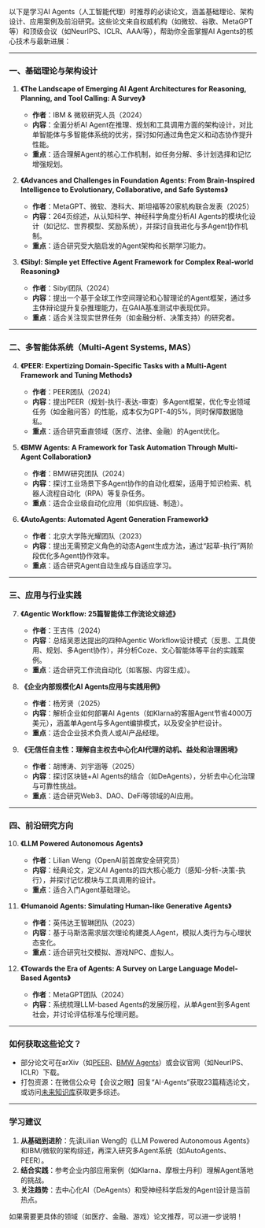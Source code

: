 以下是学习AI Agents（人工智能代理）时推荐的必读论文，涵盖基础理论、架构设计、应用案例及前沿研究。这些论文来自权威机构（如微软、谷歌、MetaGPT等）和顶级会议（如NeurIPS、ICLR、AAAI等），帮助你全面掌握AI Agents的核心技术与最新进展：

---

### **一、基础理论与架构设计**
1. **《The Landscape of Emerging AI Agent Architectures for Reasoning, Planning, and Tool Calling: A Survey》**  
   - **作者**：IBM & 微软研究人员（2024）  
   - **内容**：全面分析AI Agent在推理、规划和工具调用方面的架构设计，对比单智能体与多智能体系统的优劣，探讨如何通过角色定义和动态协作提升性能。  
   - **重点**：适合理解Agent的核心工作机制，如任务分解、多计划选择和记忆增强规划。

2. **《Advances and Challenges in Foundation Agents: From Brain-Inspired Intelligence to Evolutionary, Collaborative, and Safe Systems》**  
   - **作者**：MetaGPT、微软、港科大、斯坦福等20家机构联合发表（2025）  
   - **内容**：264页综述，从认知科学、神经科学角度分析AI Agents的模块化设计（如记忆、世界模型、奖励系统），并探讨自我进化与多Agent协作机制。  
   - **重点**：适合研究受大脑启发的Agent架构和长期学习能力。

3. **《Sibyl: Simple yet Effective Agent Framework for Complex Real-world Reasoning》**  
   - **作者**：Sibyl团队（2024）  
   - **内容**：提出一个基于全球工作空间理论和心智理论的Agent框架，通过多主体辩论提升复杂推理能力，在GAIA基准测试中表现优异。  
   - **重点**：适合关注现实世界任务（如金融分析、决策支持）的研究者。

---

### **二、多智能体系统（Multi-Agent Systems, MAS）**
4. **《PEER: Expertizing Domain-Specific Tasks with a Multi-Agent Framework and Tuning Methods》**  
   - **作者**：PEER团队（2024）  
   - **内容**：提出PEER（规划-执行-表达-审查）多Agent框架，优化专业领域任务（如金融问答）的性能，成本仅为GPT-4的5%，同时保障数据隐私。  
   - **重点**：适合研究垂直领域（医疗、法律、金融）的Agent优化。

5. **《BMW Agents: A Framework for Task Automation Through Multi-Agent Collaboration》**  
   - **作者**：BMW研究团队（2024）  
   - **内容**：探讨工业场景下多Agent协作的自动化框架，适用于知识检索、机器人流程自动化（RPA）等复杂任务。  
   - **重点**：适合企业级自动化应用（如供应链、制造）。

6. **《AutoAgents: Automated Agent Generation Framework》**  
   - **作者**：北京大学陈光耀团队（2023）  
   - **内容**：提出无需预定义角色的动态Agent生成方法，通过“起草-执行”两阶段优化多Agent协作效率。  
   - **重点**：适合研究Agent自动生成与自适应学习。

---

### **三、应用与行业实践**
7. **《Agentic Workflow: 25篇智能体工作流论文综述》**  
   - **作者**：王吉伟（2024）  
   - **内容**：总结吴恩达提出的四种Agentic Workflow设计模式（反思、工具使用、规划、多Agent协作），并分析Coze、文心智能体等平台的实践案例。  
   - **重点**：适合研究工作流自动化（如客服、内容生成）。

8. **《企业内部规模化AI Agents应用与实践用例》**  
   - **作者**：杨芳贤（2025）  
   - **内容**：解析企业如何部署AI Agents（如Klarna的客服Agent节省4000万美元），涵盖单Agent与多Agent编排模式，以及安全护栏设计。  
   - **重点**：适合企业技术负责人或AI产品经理。

9. **《无信任自主性：理解自主权去中心化AI代理的动机、益处和治理困境》**  
   - **作者**：胡博涛、刘宇涵等（2025）  
   - **内容**：探讨区块链+AI Agents的结合（如DeAgents），分析去中心化治理与可靠性挑战。  
   - **重点**：适合研究Web3、DAO、DeFi等领域的AI应用。

---

### **四、前沿研究方向**
10. **《LLM Powered Autonomous Agents》**  
    - **作者**：Lilian Weng（OpenAI前首席安全研究员）  
    - **内容**：经典论文，定义AI Agents的四大核心能力（感知-分析-决策-执行），并探讨记忆模块与工具调用的设计。  
    - **重点**：适合入门Agent基础理论。

11. **《Humanoid Agents: Simulating Human-like Generative Agents》**  
    - **作者**：英伟达王智琳团队（2023）  
    - **内容**：基于马斯洛需求层次理论构建类人Agent，模拟人类行为与心理状态变化。  
    - **重点**：适合研究社交模拟、游戏NPC、虚拟人。

12. **《Towards the Era of Agents: A Survey on Large Language Model-Based Agents》**  
    - **作者**：MetaGPT团队（2024）  
    - **内容**：系统梳理LLM-based Agents的发展历程，从单Agent到多Agent社会，并讨论评估标准与伦理问题。  

---

### **如何获取这些论文？**
- 部分论文可在arXiv（如[PEER](https://arxiv.org/abs/2407.06985)、[BMW Agents](https://arxiv.org/abs/2406.20041)）或会议官网（如NeurIPS、ICLR）下载。  
- 打包资源：在微信公众号【会议之眼】回复“AI-Agents”获取23篇精选论文，或访问[未来知识库](https://wx.zsxq.com/group/454854145828)获取更多综述。

---

### **学习建议**
1. **从基础到进阶**：先读Lilian Weng的《LLM Powered Autonomous Agents》和IBM/微软的架构综述，再深入研究多Agent系统（如AutoAgents、PEER）。  
2. **结合实践**：参考企业内部应用案例（如Klarna、摩根士丹利）理解Agent落地的挑战。  
3. **关注趋势**：去中心化AI（DeAgents）和受神经科学启发的Agent设计是当前热点。  

如果需要更具体的领域（如医疗、金融、游戏）论文推荐，可以进一步说明！
